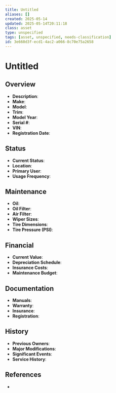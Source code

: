 ```yaml
---
title: Untitled
aliases: []
created: 2025-05-14
updated: 2025-05-14T20:11:18
class: asset
type: unspecified
tags: [asset, unspecified, needs-classification]
id: 3e660d3f-ecd1-4ac2-a066-8c70e75a2658
---
```

# Untitled


## Overview
- **Description**: 
- **Make**: 
- **Model**: 
- **Trim**: 
- **Model Year**: 
- **Serial #**: 
- **VIN**: 
- **Registration Date**: 

## Status
- **Current Status**: 
- **Location**: 
- **Primary User**: 
- **Usage Frequency**: 

## Maintenance
- **Oil**: 
- **Oil Filter**: 
- **Air Filter**: 
- **Wiper Sizes**: 
- **Tire Dimensions**: 
- **Tire Pressure (PSI)**: 

## Financial
- **Current Value**: 
- **Depreciation Schedule**: 
- **Insurance Costs**: 
- **Maintenance Budget**: 

## Documentation
- **Manuals**: 
- **Warranty**: 
- **Insurance**: 
- **Registration**: 

## History
- **Previous Owners**: 
- **Major Modifications**: 
- **Significant Events**: 
- **Service History**: 

## References
- 

